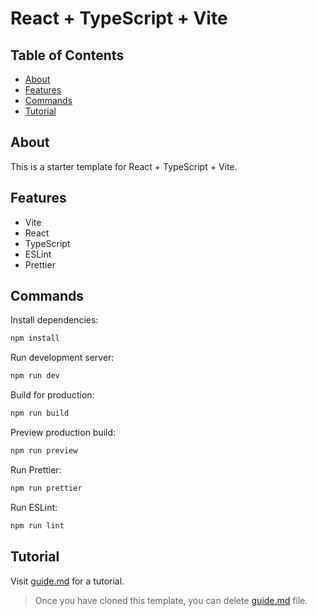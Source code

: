 # React + TypeScript + Vite

## Table of Contents

- [About](#about)
- [Features](#features)
- [Commands](#commands)
- [Tutorial](#tutorial)

## About

This is a starter template for React + TypeScript + Vite.

## Features

- Vite
- React
- TypeScript
- ESLint
- Prettier

## Commands

Install dependencies:

```bash
npm install
```

Run development server:

```bash
npm run dev
```

Build for production:

```bash
npm run build
```

Preview production build:

```bash
npm run preview
```

Run Prettier:

```bash
npm run prettier
```

Run ESLint:

```bash
npm run lint
```

## Tutorial

Visit [guide.md](guide.md) for a tutorial.

> Once you have cloned this template, you can delete [guide.md](guide.md) file.
